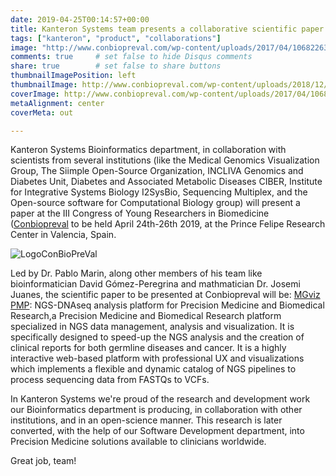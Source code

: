 ```yaml
---
date: 2019-04-25T00:14:57+00:00
title: Kanteron Systems team presents a collaborative scientific paper at the III Congress of Young Researchers in Biomedicine
tags: ["kanteron", "product", "collaborations"]
image: "http://www.conbiopreval.com/wp-content/uploads/2017/04/10682263_481151918693152_7108841823703367504_o-e1493131170916.jpg"
comments: true     # set false to hide Disqus comments
share: true        # set false to share buttons
thumbnailImagePosition: left
thumbnailImage: http://www.conbiopreval.com/wp-content/uploads/2018/12/LogoConBioPreVal.png
coverImage: http://www.conbiopreval.com/wp-content/uploads/2017/04/10682263_481151918693152_7108841823703367504_o-e1493131170916.jpg
metaAlignment: center
coverMeta: out

---
```


Kanteron Systems Bioinformatics department, in collaboration with scientists from several institutions (like the Medical Genomics Visualization Group, The Siimple Open-Source Organization, INCLIVA Genomics and Diabetes Unit, Diabetes and Associated Metabolic Diseases CIBER, Institute for Integrative Systems Biology I2SysBio, Sequencing Multiplex, and the Open-source software for Computational Biology group) will present a paper at the III Congress of Young Researchers in Biomedicine ([Conbiopreval](http://www.conbiopreval.com/en/home_en/) to be held April 24th-26th 2019, at the Prince Felipe Research Center in Valencia, Spain.

<!--more-->

![LogoConBioPreVal](http://www.conbiopreval.com/wp-content/uploads/2018/12/LogoConBioPreVal.png)

Led by Dr. Pablo Marin, along other members of his team like bioinformatician David Gómez-Peregrina and mathmatician Dr. Josemi Juanes, the scientific paper to be presented at Conbiopreval will be: [MGviz PMP](https://figshare.com/articles/MGvizPMP_NGS-DNAseq_analysis_platform_for_Precision_Medicine_and_Biomedical_Research/8028836): NGS-DNAseq analysis platform for Precision Medicine and Biomedical Research,a Precision Medicine and Biomedical Research platform specialized in NGS data management, analysis and visualization. It is specifically designed to speed-up the NGS analysis and the creation of clinical reports for both germline diseases and cancer. It is a highly interactive web-based platform with professional UX and visualizations which implements a flexible and dynamic catalog of NGS pipelines to process sequencing data from FASTQs to VCFs.

In Kanteron Systems we're proud of the research and development work our Bioinformatics department is producing, in collaboration with other institutions, and in an open-science manner. This research is later converted, with the help of our Software Development department, into Precision Medicine solutions available to clinicians worldwide.

Great job, team!

